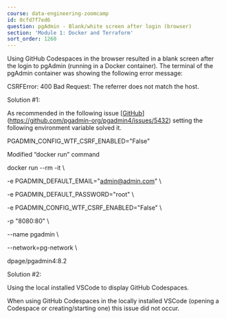 ```yaml
---
course: data-engineering-zoomcamp
id: 0cfd7f7ed6
question: pgAdmin - Blank/white screen after login (browser)
section: 'Module 1: Docker and Terraform'
sort_order: 1260
---
```


Using GitHub Codespaces in the browser resulted in a blank screen after the login to pgAdmin (running in a Docker container). The terminal of the pgAdmin container was showing the following error message:

CSRFError: 400 Bad Request: The referrer does not match the host.

Solution #1:

As recommended in the following issue  [[GitHub](https://github.com/pgadmin-org/pgadmin4/issues/5432)](https://github.com/pgadmin-org/pgadmin4/issues/5432) setting the following environment variable solved it.

PGADMIN_CONFIG_WTF_CSRF_ENABLED="False"

Modified “docker run” command

docker run --rm -it \

-e PGADMIN_DEFAULT_EMAIL="admin@admin.com" \

-e PGADMIN_DEFAULT_PASSWORD="root" \

-e PGADMIN_CONFIG_WTF_CSRF_ENABLED="False" \

-p "8080:80" \

--name pgadmin \

--network=pg-network \

dpage/pgadmin4:8.2

Solution #2:

Using the local installed VSCode to display GitHub Codespaces.

When using GitHub Codespaces in the locally installed VSCode (opening a Codespace or creating/starting one) this issue did not occur.


